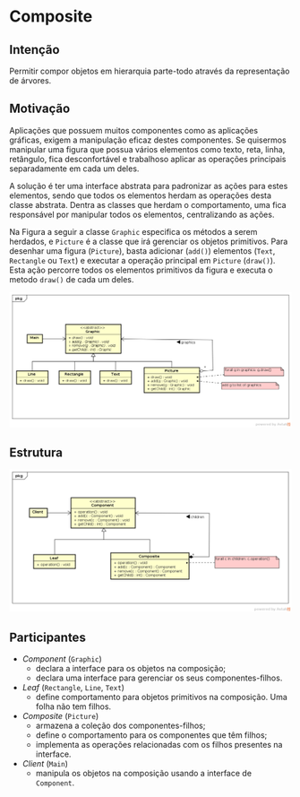 # Composite

## Intenção

Permitir compor objetos em hierarquia parte-todo através da representação 
de árvores.

## Motivação

Aplicações que possuem muitos componentes como as aplicações gráficas, exigem 
a manipulação eficaz destes componentes. Se quisermos manipular uma figura 
que possua vários elementos como texto, reta, linha, retângulo, fica 
desconfortável e trabalhoso aplicar as operações principais separadamente
em cada um deles.

A solução é ter uma interface abstrata para padronizar as ações para estes 
elementos, sendo que todos os elementos herdam as operações desta 
classe abstrata. Dentra as classes que herdam o comportamento, uma fica 
responsável por manipular todos os elementos, centralizando as ações.

Na Figura a seguir a classe `Graphic` especifica os métodos a serem herdados, 
e `Picture` é a classe que irá gerenciar os objetos primitivos. Para desenhar 
uma figura (`Picture`), basta adicionar (`add()`) elementos (`Text`, 
`Rectangle` ou `Text`) e executar a operação principal em `Picture` (`draw()`).
 Esta ação percorre todos os elementos primitivos da figura e executa o 
metodo `draw()` de cada um deles. 
 
![graphic composite diagram](compositeGraphic.png)

## Estrutura

![composite diagram](composite.png)

## Participantes

- *Component* (`Graphic`)
    - declara a interface para os objetos na composição;
    - declara uma interface para gerenciar os seus componentes-filhos.
- *Leaf* (`Rectangle`, `Line`, `Text`)
    - define comportamento para objetos primitivos na composição. Uma folha 
        não tem filhos.
- *Composite* (`Picture`)
    - armazena a coleção dos componentes-filhos;
    - define o comportamento para os componentes que têm filhos;
    - implementa as operações relacionadas com os filhos presentes 
        na interface.
- *Client* (`Main`)
    - manipula os objetos na composição usando a interface de `Component`.
